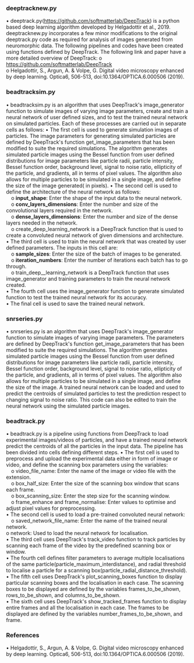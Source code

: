 ### deeptracknew.py
•	deeptrack.py(https://github.com/softmatterlab/DeepTrack) is a python based deep learning algorithm developed by Helgadottir et al., 2019. deeptracknew.py incorporates a few minor modifications to the original deeptrack.py code as required for analysis of images generated from neuromorphic data. The following pipelines and codes have been created using functions defined by DeepTrack. The following link and paper have a more detailed overview of DeepTrack:
  o	https://github.com/softmatterlab/DeepTrack <br/>
  o	Helgadottir, S., Argun, A. & Volpe, G. Digital video microscopy enhanced by deep learning. Optica6, 506-513, doi:10.1364/OPTICA.6.000506 (2019). <br/>

### beadtracksim.py
•	beadtracksim.py is an algorithm that uses DeepTrack's image_generator function to simulate images of varying image parameters, create and train a neural network of user defined sizes, and to test the trained neural network on simulated particles. Each of these processes are carried out in separate cells as follows:
•	The first cell is used to generate simulation images of particles. The image parameters for generating simulated particles are defined by DeepTrack's function get_image_parameters that has been modified to suite the required simulations. The algorithm generates simulated particle images using the Bessel function from user defined distributions for image parameters like particle radii, particle intensity, Bessel function order, background level, signal to noise ratio, ellipticity of the particle, and gradients, all in terms of pixel values. The algorithm also allows for multiple particles to be simulated in a single image, and define the size of the image generated( in pixels).
•	The second cell is used to define the architecture of the neural network as follows: <br/>
  &emsp;o	**input_shape**: Enter the shape of the input data to the neural network. <br/>
  &emsp;o	**conv_layers_dimensions**: Enter the number and size of the convolutional layers required in the network. <br/>
  &emsp;o	**dense_layers_dimensions**: Enter the number and size of the dense layers needed in the network. <br/>
  &emsp;o	create_deep_learning_network is a DeepTrack function that is used to create a convoluted neural network of given dimensions and architecture. <br/>
•	The third cell is used to train the neural network that was created by user defined parameters. The inputs in this cell are: <br/>
  &emsp;o	**sample_sizes**: Enter the size of the batch of images to be generated. <br/>
  &emsp;o	**iteration_numbers**: Enter the number of iterations each batch has to go through. <br/>
  &emsp;o	train_deep__learning_network is a DeepTrack function that uses image_generator and training parameters to train the neural network created. <br/>
•	The fourth cell uses the image_generator function to generate simulated function to test the trained neural network for its accuracy. <br/>
•	The final cell is used to save the trained neural network. <br/>

### snrseries.py
•	snrseries.py is an algorithm that uses DeepTrack's image_generator function to simulate images of varying image parameters. The parameters are defined by DeepTrack's function get_image_parameters that has been modified to suite the required simulations. The algorithm generates simulated particle images using the Bessel function from user defined distributions for image parameters like particle radii, particle intensity, Bessel function order, background level, signal to noise ratio, ellipticity of the particle, and gradients, all in terms of pixel values. The algorithm also allows for multiple particles to be simulated in a single image, and define the size of the image. A trained neural network can be loaded and used to predict the centroids of simulated particles to test the prediction respect to changing signal to noise ratio. This code can also be edited to train the neural network using the simulated particle images.

### beadtrack.py
•	beadtrack.py is a pipeline using functions from DeepTrack to load experimental images/videos of particles, and have a trained neural network predict the centroids of all the particles in the input data. The pipeline has been divided into cells defining different steps. 
•	The first cell is used to preprocess and upload the experimental data either in form of image or video, and define the scanning box parameters using the variables:<br/>
  &emsp;o	video_file_name: Enter the name of the image or video file with the extension.<br/>
  &emsp;o	box_half_size: Enter the size of the scanning box window that scans each frame.<br/>
  &emsp;o	box_scanning_size: Enter the step size for the scanning window.<br/>
  &emsp;o	frame_enhance and frame_normalise: Enter values to optimise and adjust pixel values for preprocessing.<br/>
•	The second cell is used to load a pre-trained convoluted neural network:<br/>
  &emsp;o	saved_network_file_name: Enter the name of the trained neural network.<br/>
  o	network: Used to load the neural network for localisation.<br/>
•	The third cell uses DeepTrack's track_video function to track particles by scanning each frame of the video by the predefined scanning box or window.<br/>
•	The fourth cell defines filter parameters to average multiple localisations of the same particle(particle_maximum_interdistance), and radial threshold to localise a particle for a scanning box(particle_radial_distance_threshold).<br/>
•	The fifth cell uses DeepTrack's plot_scanning_boxes function to display particular scanning boxes and the localisation in each case. The scanning boxes to be displayed are defined by the variables frames_to_be_shown, rows_to_be_shown, and columns_to_be_shown.<br/>
•	The sixth cell uses DeepTrack's show_tracked_frames function to display entire frames and all the localisation in each case. The frames to be displayed are defined by the variables number_frames_to_be_shown, and frame.<br/>


### References
•	Helgadottir, S., Argun, A. & Volpe, G. Digital video microscopy enhanced by deep learning. Optica6, 506-513, doi:10.1364/OPTICA.6.000506 (2019).

